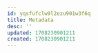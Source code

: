 ```yaml
---
id: yqsfufclw9l2ezu901w3f6q
title: Metadata
desc: ''
updated: 1708230901211
created: 1708230901211
---
```

